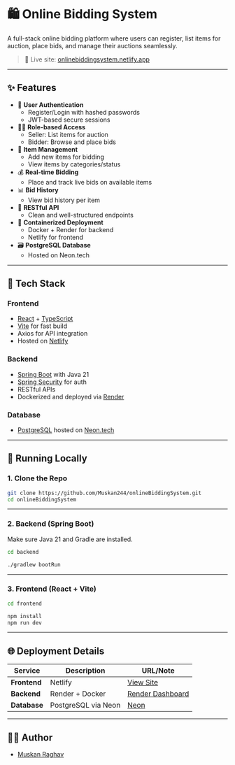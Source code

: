 # 🛍️ Online Bidding System

A full-stack online bidding platform where users can register, list items for auction, place bids, and manage their auctions seamlessly.

> 🚀 Live site: [onlinebiddingsystem.netlify.app](https://onlinebiddingsystem.netlify.app/)

---

## ✨ Features

- 🔐 **User Authentication**
  - Register/Login with hashed passwords
  - JWT-based secure sessions
- 🧑‍💼 **Role-based Access**
  - Seller: List items for auction
  - Bidder: Browse and place bids
- 🛒 **Item Management**
  - Add new items for bidding
  - View items by categories/status
- 💰 **Real-time Bidding**
  - Place and track live bids on available items
- 📊 **Bid History**
  - View bid history per item
- 🧾 **RESTful API**
  - Clean and well-structured endpoints
- 🐳 **Containerized Deployment**
  - Docker + Render for backend
  - Netlify for frontend
- 🗃️ **PostgreSQL Database**
  - Hosted on Neon.tech

---

## 🧱 Tech Stack

### Frontend
- [React](https://reactjs.org/) + [TypeScript](https://www.typescriptlang.org/)
- [Vite](https://vitejs.dev/) for fast build
- Axios for API integration
- Hosted on [Netlify](https://www.netlify.com/)

### Backend
- [Spring Boot](https://spring.io/projects/spring-boot) with Java 21
- [Spring Security](https://spring.io/projects/spring-security) for auth
- RESTful APIs
- Dockerized and deployed via [Render](https://render.com/)

### Database
- [PostgreSQL](https://www.postgresql.org/) hosted on [Neon.tech](https://neon.tech)

---

## 🚀 Running Locally

### 1. Clone the Repo

```bash
git clone https://github.com/Muskan244/onlineBiddingSystem.git
cd onlineBiddingSystem
````

---

### 2. Backend (Spring Boot)

Make sure Java 21 and Gradle are installed.

```bash
cd backend

./gradlew bootRun         
```

---

### 3. Frontend (React + Vite)

```bash
cd frontend

npm install
npm run dev
```

---

## 🌐 Deployment Details

| Service      | Description         | URL/Note                                                   |
| ------------ | ------------------- | ---------------------------------------------------------- |
| **Frontend** | Netlify             | [View Site](https://onlinebiddingsystem.netlify.app) |
| **Backend**  | Render + Docker     | [Render Dashboard](https://onlinebiddingsystem.onrender.com)                     |
| **Database** | PostgreSQL via Neon | [Neon](https://neon.tech)                                  |

---

## 👩‍💻 Author

* [Muskan Raghav](https://github.com/Muskan244)
